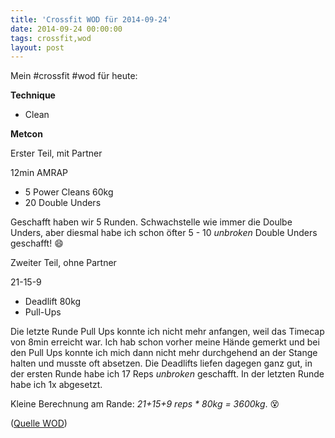 ```yaml
---
title: 'Crossfit WOD für 2014-09-24'
date: 2014-09-24 00:00:00 
tags: crossfit,wod
layout: post
---
```

Mein #crossfit #wod für heute:

**Technique**

* Clean

**Metcon**

Erster Teil, mit Partner

12min AMRAP

* 5 Power Cleans 60kg
* 20 Double Unders

Geschafft haben wir 5 Runden. Schwachstelle wie immer die Doulbe Unders, aber diesmal habe ich schon öfter 5 - 10 *unbroken* Double Unders geschafft! :smile:

Zweiter Teil, ohne Partner

21-15-9

* Deadlift 80kg
* Pull-Ups

Die letzte Runde Pull Ups konnte ich nicht mehr anfangen, weil das Timecap von 8min erreicht war. Ich hab schon vorher meine Hände gemerkt und bei den Pull Ups konnte ich mich dann nicht mehr durchgehend an der Stange halten und musste oft absetzen. Die Deadlifts liefen dagegen ganz gut, in der ersten Runde habe ich 17 Reps *unbroken* geschafft. In der letzten Runde habe ich 1x abgesetzt.

Kleine Berechnung am Rande: *21+15+9 reps * 80kg = 3600kg*. :dizzy_face:

([Quelle WOD][0])

[0]: http://www.crossfithh.de/workouts--news/workout-wednesday37


